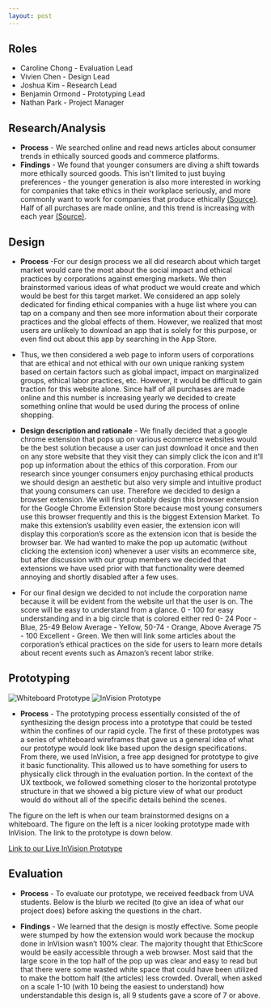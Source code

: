 ```yaml
---
layout: post
---
```


## Roles
* Caroline Chong - Evaluation Lead
* Vivien Chen - Design Lead
* Joshua Kim - Research Lead
* Benjamin Ormond - Prototyping Lead
* Nathan Park - Project Manager

## Research/Analysis
* **Process** - We searched online and read news articles about consumer trends in ethically sourced goods and commerce platforms.
* **Findings** - We found that younger consumers are diving a shift towards more ethically sourced goods. This isn't limited to just buying preferences - the younger generation is also more interested in working for companies that take ethics in their workplace seriously, and more commonly want to work for companies that produce ethically [(Source)](https://www.ft.com/content/8b08bf4c-e5a0-11e7-8b99-0191e45377ec). Half of all purchases are made online, and this trend is increasing with each year [(Source)](https://www.usatoday.com/story/money/2016/06/08/survey-more-than-half-purchases-made-online/85592598/).  

## Design
* **Process** -For our design process we all did research about which target market would care the most about the social impact and ethical practices by corporations against emerging markets. We then brainstormed various ideas of what product we would create and which would be best for this target market. We considered an app solely dedicated for finding ethical companies with a huge list where you can tap on a company and then see more information about their corporate practices and the global effects of them. However, we realized that most users are unlikely to download an app that is solely for this purpose, or even find out about this app by searching in the App Store.

* Thus, we then considered a web page to inform users of corporations that are ethical and not ethical with our own unique ranking system based on certain factors such as global impact, impact on marginalized groups, ethical labor practices, etc. However, it would be difficult to gain traction for this website alone. Since half of all purchases are made online and this number is increasing yearly we decided to create something online that would be used during the process of online shopping.
* **Design description and rationale** - We finally decided that a google chrome extension that pops up on various ecommerce websites would be the best solution because a user can just download it once and then on any store website that they visit they can simply click the icon and it’ll pop up information about the ethics of this corporation. From our research since younger consumers enjoy purchasing ethical products we should design an aesthetic but also very simple and intuitive product that young consumers can use. Therefore we decided to design a browser extension. We will first probably design this browser extension for the Google Chrome Extension Store because most young consumers use this browser frequently and this is the biggest Extension Market. To make this extension’s usability even easier, the extension icon will display this corporation’s score as the extension icon that is beside the browser bar. We had wanted to make the pop up automatic (without clicking the extension icon) whenever a user visits an ecommerce site, but after discussion with our group members we decided that extensions we have used prior with that functionality were deemed annoying and shortly disabled after a few uses.

* For our final design we decided to not include the corporation name because it will be evident from the website url that the user is on. The score will be easy to understand from a glance. 0 - 100 for easy understanding and in a big circle that is colored either red 0- 24 Poor - Blue, 25-49 Below Average - Yellow, 50-74 - Orange, Above Average 75 - 100 Excellent - Green. We then will link some articles about the corporation’s ethical practices on the side for users to learn more details about recent events such as Amazon’s recent labor strike.

## Prototyping

![Whiteboard Prototype](https://raw.githubusercontent.com/jushkem/team-elephant/master/_posts/WhiteboardPrototype.png)
![InVision Prototype](https://raw.githubusercontent.com/jushkem/team-elephant/master/_posts/InvisionScreenshot.png)

* **Process** - The prototyping process essentially consisted of the of synthesizing the design process into a prototype that could be tested within the confines of our rapid cycle. The first of these prototypes was a series of whiteboard wireframes that gave us a general idea of what our prototype would look like based upon the design specifications. From there, we used InVision, a free app designed for prototype to give it basic functionality. This allowed us to have something for users to physically click through in the evaluation portion. In the context of the UX textbook, we followed something closer to the horizontal prototype structure in that  we showed a big picture view of what our product would do without all of the specific details behind the scenes.

The figure on the left is when our team brainstormed designs on a whiteboard. The figure on the left is a nicer looking prototype made with InVision. The link to the prototype is down below.

[Link to our Live InVision Prototype](https://projects.invisionapp.com/d/main/default/#/console/15341694/318900508/preview)

## Evaluation
* **Process** - To evaluate our prototype, we received feedback from UVA students. Below is the blurb we recited (to give an idea of what our project does) before asking the questions in the chart.

* **Findings** - We learned that the design is mostly effective. Some people were stumped by how the extension would work because the mockup done in InVision wasn’t 100% clear. The majority thought that EthicScore would be easily accessible through a web browser. Most said that the large score in the top half of the pop up was clear and easy to read but that there were some wasted white space that could have been utilized to make the bottom half (the articles) less crowded. Overall, when asked on a scale 1-10 (with 10 being the easiest to understand) how understandable this design is, all 9 students gave a score of 7 or above.
